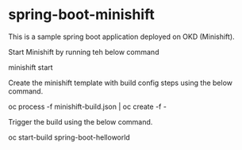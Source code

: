 # spring-boot-minishift

This is a sample spring boot application deployed on OKD (Minishift).

Start Minishift by running teh below command

minishift start

Create the minishift template with build config steps using the below command.

oc process -f minishift-build.json | oc create -f -

Trigger the build using the below command.

oc start-build spring-boot-helloworld
